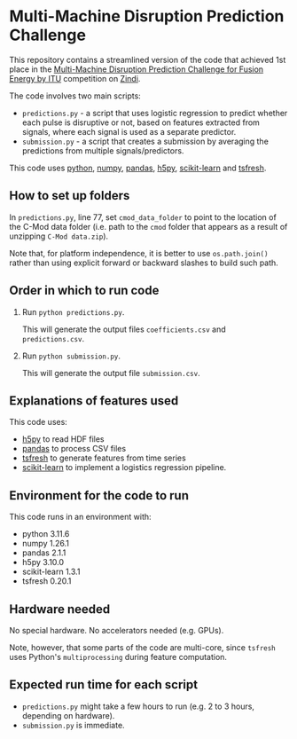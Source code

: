 # Multi-Machine Disruption Prediction Challenge

This repository contains a streamlined version of the code that achieved 1st place in the [Multi-Machine Disruption Prediction Challenge for Fusion Energy by ITU](https://zindi.africa/competitions/multi-machine-disruption-prediction-challenge/) competition on [Zindi](https://zindi.africa/).

The code involves two main scripts:
* `predictions.py` - a script that uses logistic regression to predict whether each pulse is disruptive or not, based on features extracted from signals, where each signal is used as a separate predictor.
* `submission.py` - a script that creates a submission by averaging the predictions from multiple signals/predictors.

This code uses [python](https://www.python.org/), [numpy](https://numpy.org/), [pandas](https://pandas.pydata.org/), [h5py](https://www.h5py.org/), [scikit-learn](https://scikit-learn.org/) and [tsfresh](https://tsfresh.readthedocs.io/).

## How to set up folders

In `predictions.py`, line 77, set `cmod_data_folder` to point to the location of the C-Mod data folder (i.e. path to the `cmod` folder that appears as a result of unzipping `C-Mod data.zip`).

Note that, for platform independence, it is better to use `os.path.join()` rather than using explicit forward or backward slashes to build such path.

## Order in which to run code

1. Run `python predictions.py`.

   This will generate the output files `coefficients.csv` and `predictions.csv`.

2. Run `python submission.py`.

   This will generate the output file `submission.csv`.

## Explanations of features used

This code uses:
* [h5py](https://www.h5py.org/) to read HDF files
* [pandas](https://pandas.pydata.org/) to process CSV files
* [tsfresh](https://tsfresh.readthedocs.io/) to generate features from time series
* [scikit-learn](https://scikit-learn.org/) to implement a logistics regression pipeline.

## Environment for the code to run

This code runs in an environment with:
* python 3.11.6
* numpy 1.26.1
* pandas 2.1.1
* h5py 3.10.0
* scikit-learn 1.3.1
* tsfresh 0.20.1

## Hardware needed

No special hardware. No accelerators needed (e.g. GPUs).

Note, however, that some parts of the code are multi-core, since `tsfresh` uses Python's `multiprocessing` during feature computation.

## Expected run time for each script

* `predictions.py` might take a few hours to run (e.g. 2 to 3 hours, depending on hardware).
* `submission.py` is immediate.
